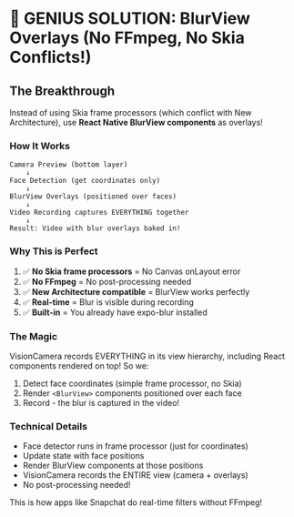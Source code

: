 # 🎯 GENIUS SOLUTION: BlurView Overlays (No FFmpeg, No Skia Conflicts!)

## The Breakthrough

Instead of using Skia frame processors (which conflict with New Architecture), use **React Native BlurView components** as overlays!

### How It Works

```
Camera Preview (bottom layer)
    ↓
Face Detection (get coordinates only)
    ↓
BlurView Overlays (positioned over faces)
    ↓
Video Recording captures EVERYTHING together
    ↓
Result: Video with blur overlays baked in!
```

### Why This is Perfect

1. ✅ **No Skia frame processors** = No Canvas onLayout error
2. ✅ **No FFmpeg** = No post-processing needed
3. ✅ **New Architecture compatible** = BlurView works perfectly
4. ✅ **Real-time** = Blur is visible during recording
5. ✅ **Built-in** = You already have expo-blur installed

### The Magic

VisionCamera records EVERYTHING in its view hierarchy, including React components rendered on top! So we:
1. Detect face coordinates (simple frame processor, no Skia)
2. Render `<BlurView>` components positioned over each face
3. Record - the blur is captured in the video!

### Technical Details

- Face detector runs in frame processor (just for coordinates)
- Update state with face positions
- Render BlurView components at those positions
- VisionCamera records the ENTIRE view (camera + overlays)
- No post-processing needed!

This is how apps like Snapchat do real-time filters without FFmpeg!
